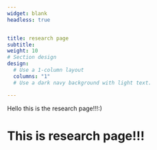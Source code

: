 ```yaml
---
widget: blank
headless: true


title: research page
subtitle:
weight: 10
# Section design
design:
  # Use a 1-column layout
  columns: "1"
  # Use a dark navy background with light text.

---
```


Hello this is the research page!!!:)
<h1>This is research page!!!</h1>